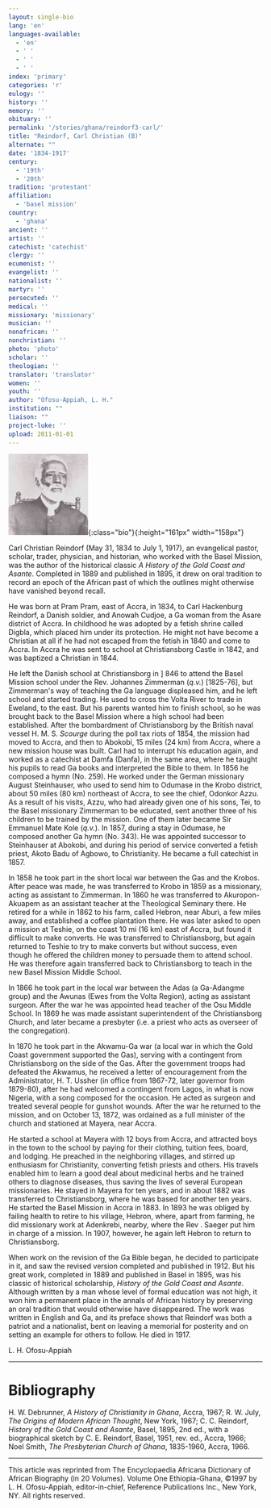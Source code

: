 ```yaml
---
layout: single-bio
lang: 'en'
languages-available:
  - 'en'
  - ' '
  - ' '
  - ' '
index: 'primary'
categories: 'r'
eulogy: ''
history: ''
memory: ''
obituary: ''
permalink: '/stories/ghana/reindorf3-carl/'
title: "Reindorf, Carl Christian (B)"
alternate: ""
date: '1834-1917'
century:
  - '19th'
  - '20th'
tradition: 'protestant'
affiliation:
  - 'basel mission'
country:
  - 'ghana'
ancient: ''
artist: ''
catechist: 'catechist'
clergy: ''
ecumenist: ''
evangelist: ''
nationalist: ''
martyr: ''
persecuted: ''
medical: ''
missionary: 'missionary'
musician: ''
nonafrican: ''
nonchristian: ''
photo: 'photo'
scholar: ''
theologian: ''
translator: 'translator'
women: ''
youth: ''
author: "Ofosu-Appiah, L. H."
institution: ""
liaison: ""
project-luke: ''
upload: 2011-01-01
---
```


![Carl Reindorf](/images/bio-pics/ghana/reindorf3-carl/Reindorf_small.jpg){:class="bio"}{:height="161px" width="158px"}

Carl Christian Reindorf (May 31, 1834 to July 1, 1917), an evangelical pastor, scholar, trader, physician, and historian, who worked with the Basel Mission, was the author of the historical classic *A History of the Gold Coast and Asante*. Completed in 1889 and published in 1895, it drew on oral tradition to record an epoch of the African past of which the outlines might otherwise have vanished beyond recall.

He was born at Pram Pram, east of Accra, in 1834, to Carl Hackenburg Reindorf, a Danish soldier, and Anowah Cudjoe, a Ga woman from the Asare district of Accra. In childhood he was adopted by a fetish shrine called Digbla, which placed him under its protection. He might not have become a Christian at all if he had not escaped from the fetish in 1840 and come to Accra. In Accra he was sent to school at Christiansborg Castle in 1842, and was baptized a Christian in 1844.

He left the Danish school at Christiansborg in ] 846 to attend the Basel Mission school under the Rev. Johannes Zimmerman (*q.v.*) [1825-76], but Zimmerman's way of teaching the Ga language displeased him, and he left school and started trading. He used to cross the Volta River to trade in Eweland, to the east. But his parents wanted him to finish school, so he was brought back to the Basel Mission where a high school had been established. After the bombardment of Christiansborg by the British naval vessel H. M. S. *Scourge* during the poll tax riots of 1854, the mission had moved to Accra, and then to Abokobi, 15 miles (24 km) from Accra, where a new mission house was built. Carl had to interrupt his education again, and worked as a catechist at Damfa (Danfa), in the same area, where he taught his pupils to read Ga books and interpreted the Bible to them. In 1856 he composed a hymn (No. 259). He worked under the German missionary August Steinhauser, who used to send him to Odumase in the Krobo district, about 50 miles (80 km) northeast of Accra, to see the chief, Odonkor Azzu. As a result of his visits, Azzu, who had already given one of his sons, Tei, to the Basel missionary Zimmerman to be educated, sent another three of his children to be trained by the mission. One of them later became Sir Emmanuel Mate Kole (*q.v.*). In 1857, during a stay in Odumase, he composed another Ga hymn (No. 343). He was appointed successor to Steinhauser at Abokobi, and during his period of service converted a fetish priest, Akoto Badu of Agbowo, to Christianity. He became a full catechist in 1857.

In 1858 he took part in the short local war between the Gas and the Krobos. After peace was made, he was transferred to Krobo in 1859 as a missionary, acting as assistant to Zimmerman. In 1860 he was transferred to Akuropon-Akuapem as an assistant teacher at the Theological Seminary there. He retired for a while in 1862 to his farm, called Hebron, near Aburi, a few miles away, and established a coffee plantation there. He was later asked to open a mission at Teshie, on the coast 10 mi (16 km) east of Accra, but found it difficult to make converts. He was transferred to Christiansborg, but again returned to Teshie to try to make converts but without success, even though he offered the children money to persuade them to attend school. He was therefore again transferred back to Christiansborg to teach in the new Basel Mission Middle School.

In 1866 he took part in the local war between the Adas (a Ga-Adangme group) and the Awunas (Ewes from the Volta Region), acting as assistant surgeon. After the war he was appointed head teacher of the Osu Middle School. In 1869 he was made assistant superintendent of the Christiansborg Church, and later became a presbyter (i.e. a priest who acts as overseer of the congregation).

In 1870 he took part in the Akwamu-Ga war (a local war in which the Gold Coast government supported the Gas), serving with a contingent from Christiansborg on the side of the Gas. After the government troops had defeated the Akwamus, he received a letter of encouragement from the Administrator, H. T. Ussher (in office from 1867-72, later governor from 1879-80), after he had welcomed a contingent from Lagos, in what is now Nigeria, with a song composed for the occasion. He acted as surgeon and treated several people for gunshot wounds. After the war he returned to the mission, and on October 13, 1872, was ordained as a full minister of the church and stationed at Mayera, near Accra.

He started a school at Mayera with 12 boys from Accra, and attracted boys in the town to the school by paying for their clothing, tuition fees, board, and lodging. He preached in the neighboring villages, and stirred up enthusiasm for Christianity, converting fetish priests and others. His travels enabled him to learn a good deal about medicinal herbs and he trained others to diagnose diseases, thus saving the lives of several European missionaries. He stayed in Mayera for ten years, and in about 1882 was transferred to Christiansborg, where he was based for another ten years. He started the Basel Mission in Accra in 1883. In 1893 he was obliged by failing health to retire to his village, Hebron, where, apart from farming, he did missionary work at Adenkrebi, nearby, where the Rev . Saeger put him in charge of a mission. In 1907, however, he again left Hebron to return to Christiansborg.

When work on the revision of the Ga Bible began, he decided to participate in it, and saw the revised version completed and published in 1912. But his great work, completed in 1889 and published in Basel in 1895, was his classic of historical scholarship, *History of the Gold Coast and Asante*. Although written by a man whose level of formal education was not high, it won him a permanent place in the annals of African history by preserving an oral tradition that would otherwise have disappeared. The work was written in English and Ga, and its preface shows that Reindorf was both a patriot and a nationalist, bent on leaving a memorial for posterity and on setting an example for others to follow. He died in 1917.

L. H. Ofosu-Appiah

---

# Bibliography

H. W. Debrunner, *A History of Christianity in Ghana*, Accra, 1967; R. W. July, *The Origins of Modern African Thought*, New York, 1967; C. C. Reindorf, *History of the Gold Coast and Asante*, Basel, 1895, 2nd ed., with a biographical sketch by C. E. Reindorf, Basel, 1951, rev. ed., Accra, 1966; Noel Smith, *The Presbyterian Church of Ghana*, 1835-1960, Accra, 1966.

---

This article was reprinted from The Encyclopaedia Africana Dictionary of African Biography (in 20 Volumes). Volume One Ethiopia-Ghana, ©1997 by L. H. Ofosu-Appiah, editor-in-chief, Reference Publications Inc., New York, NY. All rights reserved.

